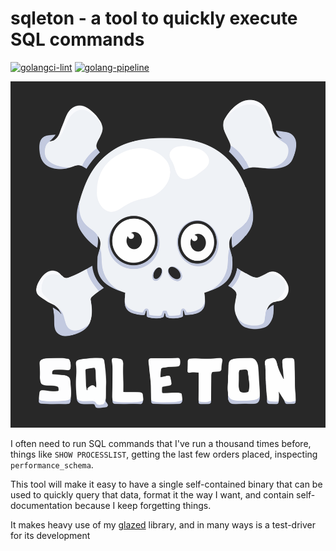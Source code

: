 # sqleton - a tool to quickly execute SQL commands

[![golangci-lint](https://github.com/wesen/sqleton/actions/workflows/lint.yml/badge.svg)](https://github.com/wesen/sqleton/actions/workflows/lint.yml)
[![golang-pipeline](https://github.com/wesen/sqleton/actions/workflows/push.yml/badge.svg)](https://github.com/wesen/sqleton/actions/workflows/push.yml)

![sqleton logo](doc/logo.png)

I often need to run SQL commands that I've run a thousand times before,
things like `SHOW PROCESSLIST`, getting the last few orders placed,
inspecting `performance_schema`. 

This tool will make it easy to have a single self-contained binary that can be
used to quickly query that data, format it the way I want, and contain self-documentation
because I keep forgetting things.

It makes heavy use of my [glazed](https://github.com/wesen/glazed) library,
and in many ways is a test-driver for its development
